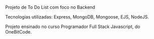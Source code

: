 Projeto de To Do List com foco no Backend

Tecnologias utilizadas: Express, MongoDB, Mongoose, EJS, NodeJS.

Projeto ensinado no curso Programador Full Stack Javascript, do OneBitCode.